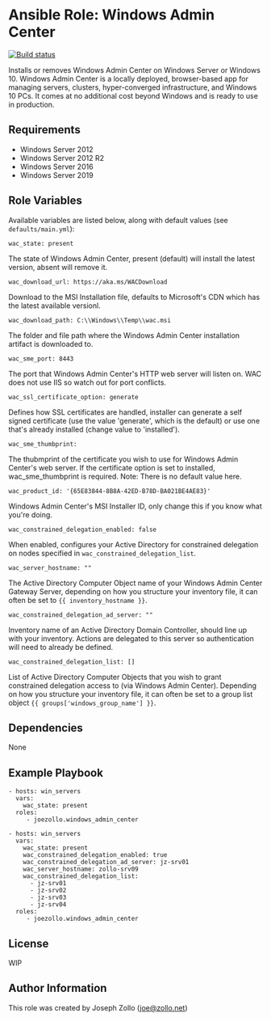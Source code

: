 Ansible Role: Windows Admin Center
=========
[![Build status](https://ci.appveyor.com/api/projects/status/5xjdcn04ui3xsud8/branch/master?svg=true)](https://ci.appveyor.com/project/joezollo/ansible-role-windows-admin-center/branch/master)

Installs or removes Windows Admin Center on Windows Server or Windows 10. Windows Admin Center is a locally deployed, browser-based app for managing servers, clusters, hyper-converged infrastructure, and Windows 10 PCs. It comes at no additional cost beyond Windows and is ready to use in production.

Requirements
------------
* Windows Server 2012
* Windows Server 2012 R2
* Windows Server 2016 
* Windows Server 2019

Role Variables
--------------

Available variables are listed below, along with default values (see `defaults/main.yml`):

    wac_state: present

The state of Windows Admin Center, present (default) will install the latest version, absent will remove it.

    wac_download_url: https://aka.ms/WACDownload

Download to the MSI Installation file, defaults to Microsoft's CDN which has the latest available versionl.

    wac_download_path: C:\\Windows\\Temp\\wac.msi

The folder and file path where the Windows Admin Center installation artifact is downloaded to.

    wac_sme_port: 8443

The port that Windows Admin Center's HTTP web server will listen on. WAC does not use IIS so watch out for port conflicts.

    wac_ssl_certificate_option: generate

Defines how SSL certificates are handled, installer can generate a self signed certificate (use the value 'generate', which is the default) or use one that's already installed (change value to 'installed').

    wac_sme_thumbprint: 

The thubmprint of the certificate you wish to use for Windows Admin Center's web server. If the certificate option is set to installed, wac_sme_thumbprint is required. Note: There is no default value here.

    wac_product_id: '{65E83844-8B8A-42ED-B78D-BA021BE4AE83}'

Windows Admin Center's MSI Installer ID, only change this if you know what you're doing.

    wac_constrained_delegation_enabled: false

When enabled, configures your Active Directory for constrained delegation on nodes specified in `wac_constrained_delegation_list`.

    wac_server_hostname: ""

The Active Directory Computer Object name of your Windows Admin Center Gateway Server, depending on how you structure your inventory file, it can often be set to `{{ inventory_hostname }}`.

    wac_constrained_delegation_ad_server: ""

Inventory name of an Active Directory Domain Controller, should line up with your inventory. Actions are delegated to this server so authentication will need to already be defined.

    wac_constrained_delegation_list: []

List of Active Directory Computer Objects that you wish to grant constrained delegation access to (via Windows Admin Center). Depending on how you structure your inventory file, it can often be set to a group list object `{{ groups['windows_group_name'] }}`.

Dependencies
------------

None

Example Playbook
----------------

    - hosts: win_servers
      vars:
        wac_state: present
      roles:
         - joezollo.windows_admin_center

    - hosts: win_servers
      vars:
        wac_state: present
        wac_constrained_delegation_enabled: true
        wac_constrained_delegation_ad_server: jz-srv01
        wac_server_hostname: zollo-srv09
        wac_constrained_delegation_list:
          - jz-srv01
          - jz-srv02
          - jz-srv03
          - jz-srv04
      roles:
         - joezollo.windows_admin_center


License
-------

WIP

Author Information
------------------

This role was created by Joseph Zollo (joe@zollo.net)
